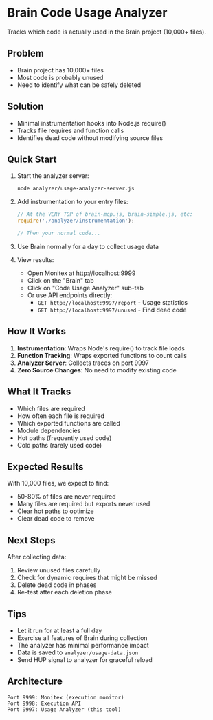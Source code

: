 # Brain Code Usage Analyzer

Tracks which code is actually used in the Brain project (10,000+ files).

## Problem
- Brain project has 10,000+ files
- Most code is probably unused
- Need to identify what can be safely deleted

## Solution
- Minimal instrumentation hooks into Node.js require()
- Tracks file requires and function calls
- Identifies dead code without modifying source files

## Quick Start

1. Start the analyzer server:
   ```bash
   node analyzer/usage-analyzer-server.js
   ```

2. Add instrumentation to your entry files:
   ```javascript
   // At the VERY TOP of brain-mcp.js, brain-simple.js, etc:
   require('./analyzer/instrumentation');
   
   // Then your normal code...
   ```

3. Use Brain normally for a day to collect usage data

4. View results:
   - Open Monitex at http://localhost:9999
   - Click on the "Brain" tab
   - Click on "Code Usage Analyzer" sub-tab
   - Or use API endpoints directly:
     - `GET http://localhost:9997/report` - Usage statistics
     - `GET http://localhost:9997/unused` - Find dead code

## How It Works

1. **Instrumentation**: Wraps Node's require() to track file loads
2. **Function Tracking**: Wraps exported functions to count calls  
3. **Analyzer Server**: Collects traces on port 9997
4. **Zero Source Changes**: No need to modify existing code

## What It Tracks

- Which files are required
- How often each file is required
- Which exported functions are called
- Module dependencies
- Hot paths (frequently used code)
- Cold paths (rarely used code)

## Expected Results

With 10,000 files, we expect to find:
- 50-80% of files are never required
- Many files are required but exports never used
- Clear hot paths to optimize
- Clear dead code to remove

## Next Steps

After collecting data:
1. Review unused files carefully
2. Check for dynamic requires that might be missed
3. Delete dead code in phases
4. Re-test after each deletion phase

## Tips

- Let it run for at least a full day
- Exercise all features of Brain during collection
- The analyzer has minimal performance impact
- Data is saved to `analyzer/usage-data.json`
- Send HUP signal to analyzer for graceful reload

## Architecture

```
Port 9999: Monitex (execution monitor)
Port 9998: Execution API 
Port 9997: Usage Analyzer (this tool)
```
